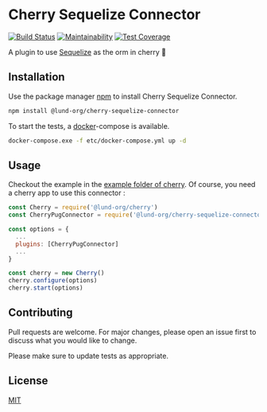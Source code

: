 # Cherry Sequelize Connector

[![Build Status](https://travis-ci.com/Lund-Org/cherry-sequelize-connector.svg?branch=master)](https://travis-ci.com/Lund-Org/cherry-sequelize-connector) [![Maintainability](https://api.codeclimate.com/v1/badges/c2aa8e3c0c31f742fc0d/maintainability)](https://codeclimate.com/github/Lund-Org/cherry-sequelize-connector/maintainability) [![Test Coverage](https://api.codeclimate.com/v1/badges/c2aa8e3c0c31f742fc0d/test_coverage)](https://codeclimate.com/github/Lund-Org/cherry-sequelize-connector/test_coverage)

A plugin to use [Sequelize](https://github.com/sequelize/sequelize) as the orm in cherry 🍒

## Installation

Use the package manager [npm](http://npmjs.com) to install Cherry Sequelize Connector.

```bash
npm install @lund-org/cherry-sequelize-connector
```

To start the tests, a [docker](https://docker.com)-compose is available.

```bash
docker-compose.exe -f etc/docker-compose.yml up -d
```

## Usage

Checkout the example in the [example folder of cherry](https://github.com/Lund-Org/cherry/tree/master/example/04-orm/).
Of course, you need a cherry app to use this connector :

```javascript
const Cherry = require('@lund-org/cherry')
const CherryPugConnector = require('@lund-org/cherry-sequelize-connector')

const options = {
  ...
  plugins: [CherryPugConnector]
  ...
}

const cherry = new Cherry()
cherry.configure(options)
cherry.start(options)
```

## Contributing
Pull requests are welcome. For major changes, please open an issue first to discuss what you would like to change.

Please make sure to update tests as appropriate.

## License
[MIT](https://github.com/Lund-Org/cherry-sequelize-connector/blob/master/LICENSE)
